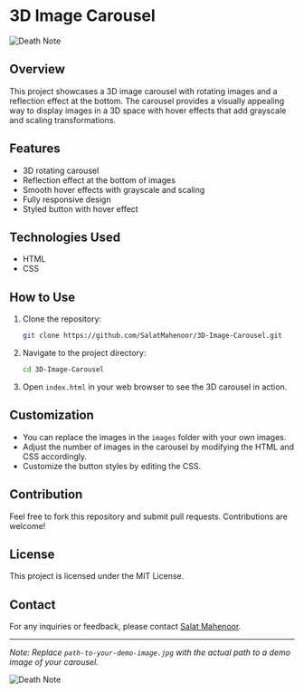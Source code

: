 # 3D Image Carousel

![Death Note](https://encrypted-tbn0.gstatic.com/images?q=tbn:ANd9GcRrLyP7VSi6AB5tMinioGJ-czjQ1P24SrL4nA&s)

## Overview

This project showcases a 3D image carousel with rotating images and a reflection effect at the bottom. The carousel provides a visually appealing way to display images in a 3D space with hover effects that add grayscale and scaling transformations.

## Features

- 3D rotating carousel
- Reflection effect at the bottom of images
- Smooth hover effects with grayscale and scaling
- Fully responsive design
- Styled button with hover effect


## Technologies Used

- HTML
- CSS

## How to Use

1. Clone the repository:
    ```bash
    git clone https://github.com/SalatMahenoor/3D-Image-Carousel.git
    ```
2. Navigate to the project directory:
    ```bash
    cd 3D-Image-Carousel
    ```
3. Open `index.html` in your web browser to see the 3D carousel in action.

## Customization

- You can replace the images in the `images` folder with your own images.
- Adjust the number of images in the carousel by modifying the HTML and CSS accordingly.
- Customize the button styles by editing the CSS.

## Contribution

Feel free to fork this repository and submit pull requests. Contributions are welcome!

## License

This project is licensed under the MIT License.

## Contact

For any inquiries or feedback, please contact [Salat Mahenoor](https://github.com/SalatMahenoor).

---

*Note: Replace `path-to-your-demo-image.jpg` with the actual path to a demo image of your carousel.*

![Death Note](https://i.imgur.com/3U6kKtw.jpg)
